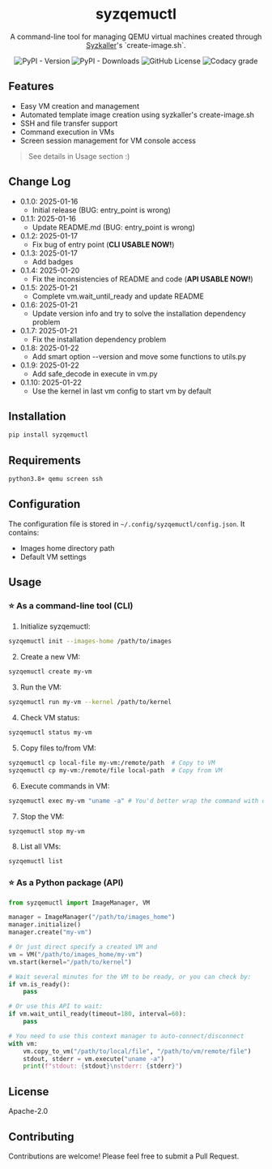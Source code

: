 <h1 align="center">
    syzqemuctl
</h1>

<p align="center">A command-line tool for managing QEMU virtual machines created through <a href="https://github.com/google/syzkaller" target="_blank">Syzkaller</a>'s `create-image.sh`.</p>

<p align="center">
<img src="https://img.shields.io/pypi/v/syzqemuctl?label=version" alt="PyPI - Version">
<img src="https://img.shields.io/pypi/dw/syzqemuctl" alt="PyPI - Downloads">
<img src="https://img.shields.io/github/license/QGrain/syzqemuctl" alt="GitHub License">
<img src="https://img.shields.io/codacy/grade/683d9c6a11d2492fbaf59ff069b275f2" alt="Codacy grade">
</p>

## Features

- Easy VM creation and management
- Automated template image creation using syzkaller's create-image.sh
- SSH and file transfer support
- Command execution in VMs
- Screen session management for VM console access

> See details in Usage section    :)

## Change Log

- 0.1.0: 2025-01-16
    - Initial release (BUG: entry_point is wrong)
- 0.1.1: 2025-01-16
    - Update README.md (BUG: entry_point is wrong)
- 0.1.2: 2025-01-17
    - Fix bug of entry point (**CLI USABLE NOW!**)
- 0.1.3: 2025-01-17
    - Add badges
- 0.1.4: 2025-01-20
    - Fix the inconsistencies of README and code (**API USABLE NOW!**)
- 0.1.5: 2025-01-21
    - Complete vm.wait_until_ready and update README
- 0.1.6: 2025-01-21
    - Update version info and try to solve the installation dependency problem
- 0.1.7: 2025-01-21
    - Fix the installation dependency problem
- 0.1.8: 2025-01-22
    - Add smart option --version and move some functions to utils.py
- 0.1.9: 2025-01-22
    - Add safe_decode in execute in vm.py
- 0.1.10: 2025-01-22
    - Use the kernel in last vm config to start vm by default

## Installation

```bash
pip install syzqemuctl
```

## Requirements

```bash
python3.8+ qemu screen ssh  
```

## Configuration

The configuration file is stored in `~/.config/syzqemuctl/config.json`. It contains:
- Images home directory path
- Default VM settings

## Usage

### ⭐ As a command-line tool (CLI)

1. Initialize syzqemuctl:
```bash
syzqemuctl init --images-home /path/to/images
```

2. Create a new VM:
```bash
syzqemuctl create my-vm
```

3. Run the VM:
```bash
syzqemuctl run my-vm --kernel /path/to/kernel
```

4. Check VM status:
```bash
syzqemuctl status my-vm
```

5. Copy files to/from VM:
```bash
syzqemuctl cp local-file my-vm:/remote/path  # Copy to VM
syzqemuctl cp my-vm:/remote/file local-path  # Copy from VM
```

6. Execute commands in VM:
```bash
syzqemuctl exec my-vm "uname -a" # You'd better wrap the command with double quotes
```

7. Stop the VM:
```bash
syzqemuctl stop my-vm
```

8. List all VMs:
```bash
syzqemuctl list
```

### ⭐ As a Python package (API)

```python
from syzqemuctl import ImageManager, VM

manager = ImageManager("/path/to/images_home")
manager.initialize()
manager.create("my-vm")

# Or just direct specify a created VM and
vm = VM("/path/to/images_home/my-vm")
vm.start(kernel="/path/to/kernel")

# Wait several minutes for the VM to be ready, or you can check by:
if vm.is_ready():
    pass

# Or use this API to wait:
if vm.wait_until_ready(timeout=180, interval=60):
    pass

# You need to use this context manager to auto-connect/disconnect
with vm:
    vm.copy_to_vm("/path/to/local/file", "/path/to/vm/remote/file")
    stdout, stderr = vm.execute("uname -a")
    print(f"stdout: {stdout}\nstderr: {stderr}")
```

## License

Apache-2.0

## Contributing

Contributions are welcome! Please feel free to submit a Pull Request.
